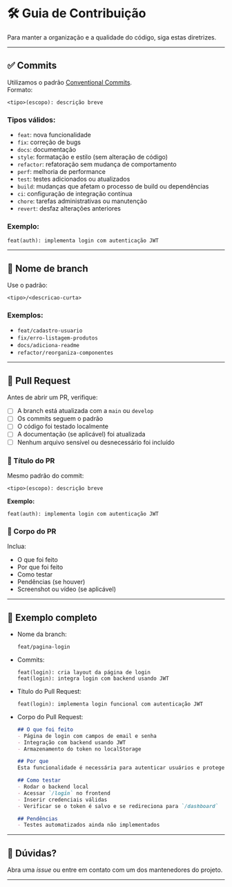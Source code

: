 # 🛠️ Guia de Contribuição

Para manter a organização e a qualidade do código, siga estas diretrizes.

---

## ✅ Commits

Utilizamos o padrão [Conventional Commits](https://www.conventionalcommits.org/).  
Formato:
```
<tipo>(escopo): descrição breve
```

### Tipos válidos:

- `feat`: nova funcionalidade
- `fix`: correção de bugs
- `docs`: documentação
- `style`: formatação e estilo (sem alteração de código)
- `refactor`: refatoração sem mudança de comportamento
- `perf`: melhoria de performance
- `test`: testes adicionados ou atualizados
- `build`: mudanças que afetam o processo de build ou dependências
- `ci`: configuração de integração contínua
- `chore`: tarefas administrativas ou manutenção
- `revert`: desfaz alterações anteriores

### Exemplo:
```
feat(auth): implementa login com autenticação JWT
```

---

## 🌱 Nome de branch

Use o padrão:
```
<tipo>/<descricao-curta>
```

### Exemplos:
- `feat/cadastro-usuario`
- `fix/erro-listagem-produtos`
- `docs/adiciona-readme`
- `refactor/reorganiza-componentes`

---

## 🚀 Pull Request

Antes de abrir um PR, verifique:

- [ ] A branch está atualizada com a `main` ou `develop`
- [ ] Os commits seguem o padrão
- [ ] O código foi testado localmente
- [ ] A documentação (se aplicável) foi atualizada
- [ ] Nenhum arquivo sensível ou desnecessário foi incluído

### 📝 Título do PR

Mesmo padrão do commit:
```
<tipo>(escopo): descrição breve
```

**Exemplo:**
```
feat(auth): implementa login com autenticação JWT
```

### 💬 Corpo do PR

Inclua:
- O que foi feito
- Por que foi feito
- Como testar
- Pendências (se houver)
- Screenshot ou vídeo (se aplicável)

---

## 🔁 Exemplo completo

- Nome da branch:
  ```
  feat/pagina-login
  ```

- Commits:
  ```
  feat(login): cria layout da página de login
  feat(login): integra login com backend usando JWT
  ```

- Título do Pull Request:
  ```
  feat(login): implementa login funcional com autenticação JWT
  ```

- Corpo do Pull Request:
  ```markdown
  ## O que foi feito
  - Página de login com campos de email e senha
  - Integração com backend usando JWT
  - Armazenamento do token no localStorage

  ## Por que
  Esta funcionalidade é necessária para autenticar usuários e proteger rotas privadas.

  ## Como testar
  - Rodar o backend local
  - Acessar `/login` no frontend
  - Inserir credenciais válidas
  - Verificar se o token é salvo e se redireciona para `/dashboard`

  ## Pendências
  - Testes automatizados ainda não implementados
  ```

---

## 💬 Dúvidas?

Abra uma *issue* ou entre em contato com um dos mantenedores do projeto.

---
